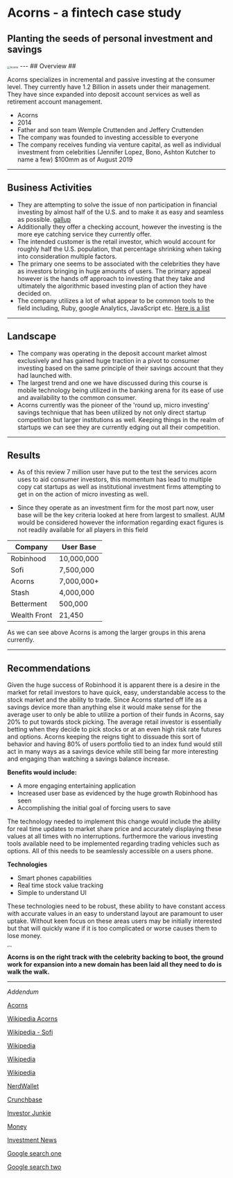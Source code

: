 # Acorns - a fintech case study
## Planting the seeds of personal investment and savings ##

<img src="https://investorjunkie.com/wp-content/uploads/2016/08/acorns-2.png" alt="Acorns" style="zoom:40%;" />
---
## Overview ##

Acorns specializes in incremental and passive investing at the consumer level. They currently have 1.2 Billion in assets under their management.  They have since expanded into deposit account services as well as retirement account management. 

- Acorns
- 2014
- Father and son team Wemple Cruttenden and Jeffery Cruttenden
- The company was founded to investing accessible to everyone
- The company receives funding via venture capital, as well as individual investment from celebrities (Jennifer Lopez, Bono, Ashton Kutcher to name a few) $100mm as of August 2019

---

## Business Activities ##

 - They are attempting to solve the issue of non participation in financial investing by almost half of the U.S. and to make it as easy and seamless as possible. [gallup](https://news.gallup.com/poll/266807/percentage-americans-owns-stock.aspx)
 - Additionally they offer a checking account, however the investing is the more eye catching service they currently offer.
 - The intended customer is the retail investor, which would account for roughly half the U.S. population, that percentage shrinking when taking into consideration multiple factors.
 -  The primary one seems to be associated with the celebrities they have as investors bringing in huge amounts of users. The primary appeal however is the hands off approach to investing that they take and ultimately the algorithmic based investing plan of action they have decided on.
 -  The company utilizes a lot of what appear to be common tools to the field including, Ruby,  google Analytics, JavaScript etc. [Here is a list](https://stackshare.io/acorns/acorns) 

---

## Landscape ##

 - The company was operating in the deposit account market almost exclusively and has gained huge traction in a pivot to consumer investing based on the same principle of their savings account that they had launched with.
 - The largest trend and one we have discussed during this course is mobile technology being utilized in the banking arena for its ease of use and availability to the common consumer.
 - Acorns currently was the pioneer of the 'round up, micro investing' savings technique that has been utilized by not only direct startup competition but larger institutions as well. Keeping things in the realm of startups we can see they are currently edging out all their competition. 

---

## Results ## 

 - As of this review 7 million user have put to the test the services acorn uses to aid consumer investors, this momentum has lead to multiple copy cat startups as well as institutional investment firms attempting to get in on the action of micro investing as well.

 - Since they operate as an investment firm for the most part now, user base will be the key criteria looked at here from largest to smallest. AUM would be considered however the information regarding exact figures is not readily available for all players in this field

| Company     | User Base             |
| ----------- | --------------------- |
| Robinhood   | 10,000,000         |
| Sofi        | 7,500,000 		  |
| Acorns      | 7,000,000+ 		 |
| Stash       | 4,000,000 	  	  |
| Betterment  | 500,000  		  |
| Wealth Front | 21,450   		  |

As we can see above Acorns is among the larger groups in this arena currently. 

---
## Recommendations ##

Given the huge success of Robinhood it is apparent there is a desire in the market for retail investors to have quick, easy, understandable access to the stock market and the ability to trade. Since Acorns started off life as a savings device more than anything else it would make sense for the average user to only be able to utilize a portion of their funds in Acorns, say 20% to put towards stock picking. The average retail investor is essentially betting when they decide to pick stocks or at an even high risk rate futures and options. Acorns keeping the reigns tight to dissuade this sort of behavior and having 80% of users portfolio tied to an index fund would still act in many ways as a savings device while still being far more interesting and engaging than watching a savings balance increase. 

**Benefits would include:**

- A more engaging entertaining application
- Increased user base as evidenced by the huge growth Robinhood has seen
- Accomplishing the initial goal of forcing users to save

The technology needed to implement this change would include the ability for real time updates to market share price and accurately displaying these values at all times with no interruptions. furthermore the various investing tools available need to be implemented regarding trading vehicles such as options. All of this needs to be seamlessly accessible on a users phone. 

**Technologies**

- Smart phones capabilities
- Real time stock value tracking
- Simple to understand UI

These technologies need to be robust, these ability to have constant access with accurate values in an easy to understand layout are paramount to user uptake. Without keen focus on these areas users may be initially interested but that will quickly wane if it is too complicated or worse causes them to lose money. 

<img src="https://www.baincapitalventures.com/assets/Acorns-Logo-1.jpg" alt="img" style="zoom:25%;" />

**Acorns is on the right track with the celebrity backing to boot, the ground work for expansion into a new domain has been laid all they need to do is walk the walk.**

---
*Addendum*

[Acorns](https://www.acorns.com/news/)

[Wikipedia Acorns](https://en.wikipedia.org/wiki/Acorns_(company))

[Wikipedia - Sofi](https://en.wikipedia.org/wiki/SoFi)

[Wikipedia](https://en.wikipedia.org/wiki/Betterment_(company))

[Wikipedia](https://en.wikipedia.org/wiki/Robinhood_(company))

[Wikipedia](https://en.wikipedia.org/wiki/Stash_(company))

[NerdWallet](https://www.nerdwallet.com/best/investing/investment-apps)

[Crunchbase](https://www.crunchbase.com/organization/acorns-grow/timeline/timeline#section-recent-news-activity)

[Investor Junkie](https://investorjunkie.com/reviews/wealthfront/)

[Money](https://money.usnews.com/investing/investing-101/slideshows/8-great-investing-apps-and-sites-for-millennials?slide=11)

[Investment News](https://www.investmentnews.com/betterment-grows-500k-accounts-189575)

[Google search one](https://www.google.com/search?rlz=1C1CHBF_enUS714US714&sxsrf=ALeKk02tC0sxn33ueUTFe_FZTl9Ff2oqiw:1592957817778&q=sofi+user+base&spell=1&sa=X&ved=2ahUKEwjQoPumlpnqAhUFFzQIHbLhDwAQBSgAegQIDRAn&biw=894&bih=931)

[Google search two](https://www.google.com/search?q=robinhood+user&rlz=1C1CHBF_enUS714US714&oq=robinhood+user&aqs=chrome..69i57j0l7.3686j0j7&sourceid=chrome&ie=UTF-8)

